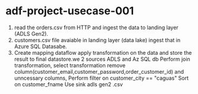 # adf-project-usecase-001
1. read the orders.csv from HTTP and ingest the data to landing layer (ADLS Gen2).
2. customers.csv file avaiable in landing layer (data lake) ingest that in Azure SQL Datasabe.
3. Create mapping dataflow apply transformation on the data and store the result to final datastore.we 2 sources ADLS and Az SQL db
   Perform join transformation,
   select transformation remove column(customer_email,customer_password,order_customer_id) and unncessary columns,
   Perform filter on customer_city == "caguas"
   Sort on customer_fname
   Use sink adls gen2 .csv
